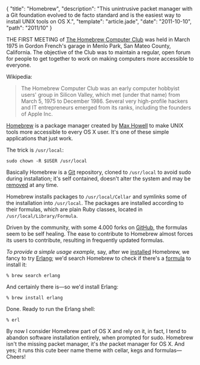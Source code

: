 {
  "title": "Homebrew",
  "description": "This unintrusive packet manager with a Git foundation evolved to de facto standard and is the easiest way to install UNIX tools on OS X.",
  "template": "article.jade",
  "date": "2011-10-10",
  "path": "2011/10"
}

THE FIRST MEETING of [The Homebrew Computer Club](http://en.wikipedia.org/wiki/Homebrew_Computer_Club) was held in March 1975 in Gordon French's garage in Menlo Park, San Mateo County, California. The objective of the Club was to maintain a regular, open forum for people to get together to work on making computers more accessible to everyone.

Wikipedia:
> The Homebrew Computer Club was an early computer hobbyist users' group in Silicon Valley, which met (under that name) from March 5, 1975 to December 1986. Several very high-profile hackers and IT entrepreneurs emerged from its ranks, including the founders of Apple Inc.

[Homebrew](http://mxcl.github.com/homebrew/) is a package manager created by [Max Howell](https://github.com/mxcl) to make UNIX tools more accessible to every OS X user. It's one of these simple applications that just work.

The trick is `/usr/local`:

    sudo chown -R $USER /usr/local

Basically Homebrew is a [Git](http://git-scm.com/) repository, cloned to `/usr/local` to avoid sudo during installation; it's self contained, doesn't alter the system and may be [removed](https://gist.github.com/1173223) at any time.

Homebrew installs packages to `/usr/local/Cellar` and symlinks some of the installation into `/usr/local`. The packages are installed according to their formulas, which are plain Ruby classes, located in `/usr/local/Library/Formula`.

Driven by the community, with some 4.000 forks on [GitHub](https://github.com/mxcl/homebrew), the formulas seem to be self healing. The ease to contribute to Homebrew almost forces its users to contribute, resulting in frequently updated formulas. 

*To provide a simple usage example,* say, after we [installed](https://github.com/mxcl/homebrew/wiki/installation) Homebrew, we fancy to try [Erlang](http://smyck.net/2012/04/22/why-erlang/); we'd search Homebrew to check if there's a [formula](https://github.com/mxcl/homebrew/blob/master/Library/Formula/erlang.rb) to install it:

    % brew search erlang

And certainly there is—so we'd install Erlang:

    % brew install erlang

Done. Ready to run the Erlang shell:

    % erl
 
By now I consider Homebrew part of OS X and rely on it, in fact, I tend to abandon software installation entirely, when prompted for sudo. Homebrew isn't the missing packet manager, it's *the* packet manager for OS X. And yes; it runs this cute beer name theme with cellar, kegs and formulas—Cheers!
